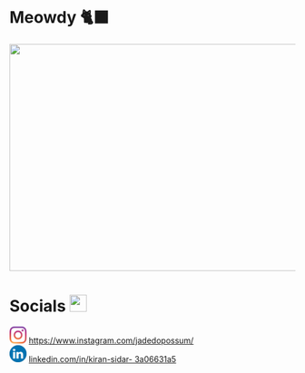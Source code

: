 # Meowdy 🐈‍⬛
<div align = "center">
  <img src ="https://github.com/ray-sid/ray-sid/blob/main/images/catto.gif" height = "400" width = "1000">
</div>

# Socials <img src  = "https://github.com/ray-sid/ray-sid/blob/main/images/peepo.gif" height = "30" width = "30">
<div>
    <div><img src  = "images/clipart256843.png" height = "30" width = "30"> <a href = "https://www.instagram.com/jadedopossum/" target = "_blank" >       
         https://www.instagram.com/jadedopossum/ </a></div>
    <div><img src  = "images/clipart83764.png" height = "30" width = "30" > <a href = "https://www.linkedin.com/in/kiran-sidar-3a06631a5? 
         lipi=urn%3Ali%3Apage%3Ad_flagship3_profile_view_base_contact_details%3Bhvk2GBeUSPK0D6G03ADTyg%3D%3D" target = "_blank" >linkedin.com/in/kiran-sidar- 
         3a06631a5</a>  
    </div> 
</div>

